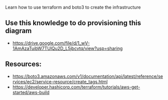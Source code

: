 Learn how to use terraform and boto3 to create the infrastructure

## Use this knowledge to do provisioning this diagram
* https://drive.google.com/file/d/1_wV-1AmAzaTuibW7TUlQu2D_L5jbcvtq/view?usp=sharing


## Resources:
* https://boto3.amazonaws.com/v1/documentation/api/latest/reference/services/ec2/service-resource/create_tags.html
* https://developer.hashicorp.com/terraform/tutorials/aws-get-started/aws-build